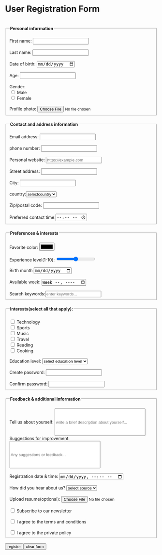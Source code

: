 <!DOCTYPE html>
<html>
  <head>
  <meta charset="UTF-8">
  <meta name="viewport" content="width=device-width, initial-scale=1">
  <title>forms</title>
  <h1>User Registration Form</h1>
</head>
<body>
  <form >
  <div>
    <fieldset >
      <legend>
  <h4>Personal information</h4>
  </legend>
<label for="First name:">First name:</label>
<input type="text" name="first name" id="first name"required/><br>
<br>
<label for="Last name:">Last name:</label>
<input type="text" name="last name" id="last name"  /><br>
<br>
<label for="Date of birth:">Date of birth:</label>
  <input type="date" name="date of birth" id="dob" value="mm/dd/yyyy" /><br>
  <br>
  <label for="Age:">Age:</label>
  <input type="number" name="age" id="age" /><br>
  <br>
<label for="Gender:">Gender:</label><br>
<input type="radio" name="gender">
  <label for="Male">Male</label><br>
  <input type="radio" name="gender">
  <label for="Female">Female</label>
</select>
<br>
<br>
<label for="Profile photo:">Profile photo:</label>
<input type="file" name="profile" id="profile photo" /><br>
</fieldset>
<fieldset>
  <legend>
    <h4>Contact and address information</h4>
    </legend>
    <label for="Email address:">Email address:</label>
    <input type="email" name="email" id="email" /><br>
    <br>
    <label for="phone number:">phone number:</label>
    <input type="tel" name="tel" id="phone number" /><br>
    <br>
    <label for="Personal website:">Personal website:</label>
    <input type="url" name="website" id="personal website" placeholder="https://example.com" /><br>
    <br>
    <label for="Street address:">Street address:</label>
    <input type="text" name="address" id="street address" /><br>
    <br>
    <label for="City:">City:</label>
    <input type="text" name="city" id="city" /><br>
    <br>
    <label for="Country:">country:</label><select name="country" id="country"><option value="selectcountry">selectcountry</option>
    <option value="Kenya">kenya</option>
    <option value="Tanzania">Tanzania</option>
    <option value="Rwanda">rwanda</option>
    <option value="Uganda">Uganda</option></select><br>
    <br>
    <label for="Zip/postal code:">Zip/postal code:</label>
    <input type="text" name="zip" id="zip/postal code" value="" /><br>
    <br>
    <label for="Preferred contact time:">Preferred contact time:</label><input type="time" name="time" id="time"/><br>
    </fieldset>
    <fieldset>
      <legend>
        <h4>Preferences & interests</h4>
      </legend>
      <label for="Favorite color:">Favorite color:</label>
    <input type="color" name="fav color" id="favorite color" value="blue" /><br>
    <br>
    <label for="Experience level(1-10):">Experience level(1-10):</label>
    <input type="range" name="text" id="experience level" value="level"
    />
    <br>
    <br>
    <label for="Birth :">Birth month</label>
    <input type="date" name="birth month" id="birth month" value="" /><br>
    <br>
    <label for="Available week:">Available week:</label>
    <input type="week" name="week" id="available week"/><br>
    <br>
    <label for="Search keywords:">Search keywords:</label><input type="text" name="keywords" id="search keywords" placeholder="enter keywords..." /><br>
    </fieldset>
    <fieldset>
      <legend><h4>
        Interests(select all that apply):</h4></legend>
        <input type="checkbox" />
        <label for="Technology">Technology</label><br>
        <input type="checkbox"/>
        <label for="Sports">Sports</label>
        <br>
          <input type="checkbox"/>
          <label for="Music">Music</label><br>
          <input type="checkbox"/>
          <label for="Travel">Travel</label><br>
          <input type="checkbox"/>
          <label for="Reading">Reading</label><br>
          <input type="checkbox"/>
          <label for="Cooking">Cooking</label><br>
          <br>
          <label for="Education level": >Education level:</label>
          <select name="select education level" id="select education level">
          <option value="select education level">select education level</option>
          <option value="primary">primary</option>
          <option value="secondary">secondary</option>
          <option value="diploma">diploma</option>
          <option value="degree">degree</option>
          </select><br>
          <br>
          <label for="Create password:">Create password:</label>
          <input type="password" name="password" id="password" required/><br>
          <br>
          <label for="Confirm password:">Confirm password:</label>
          <input type="password" name="password" id="password=" />
          </fieldset>
          <fieldset>
          <legend>
             <h4> Feedback & additional information</h4></legend>
              <label for="Tell us about yourself:">Tell us about yourself:</label>
              <input type="text" name="info" id="info" placeholder="write a brief description about yourself..."
              style="width: 300px;height: 90px;"
              <br>
              <br>
              <label for="Suggestions for improvement:">Suggestions for improvement:</label>
          <input type="text" placeholder="Any suggestions or feedback..."
          style="width: 300px; height: 90px;"
          /><br>
          <br>
          <label for="Registration date &time:">Registration date & time:</label>
          <input type="datetime-local" /><br>
          <br>
          <label for="How did you hear about us?">How did you hear about us?</label>
          <select name="select source" id="select source">
              <option value="select source">select source</option>
          <option value="Google">Google</option>
          <option value="friend">friend</option>
          <option value="Browser">Browser</option>
          </select><br>
          <br>
          <label for="Upload resume(optional)">Upload resume(optional):</label>
          <input type="file" id="resume"/><br>
          <br>
          <input type="checkbox" />
          <label for="Subscribe to our newsletter">Subscribe to our newsletter</label><br>
          <br>
          <input type="checkbox"/>
          <label for="I agree to the terms and conditions">I agree to the terms and conditions</label><br>
          <br>
          <input type="checkbox" />
          <label for="I agree to the private policy">I agree to the private policy</label<br>
          <br>
          </fieldset>
          <br>
        <input type="submit"value="register" /><input type="submit"value="clear form" />
  </div>
  </form>
</body>
</html>
